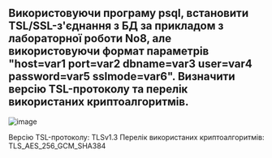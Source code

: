 ## Використовуючи програму psql, встановити TSL/SSL-з'єднання з БД за прикладом з лабораторної роботи No8, але використовуючи формат параметрів "host=var1 port=var2 dbname=var3 user=var4 password=var5 sslmode=var6". Визначити версію TSL-протоколу та перелік використаних криптоалгоритмів.

![image](https://github.com/oleksandrblazhko/ai-192-tarasenko/assets/81381951/394ed7a2-bc25-44cc-901d-dd2804dc9dc3)

Версію TSL-протоколу: TLSv1.3
Перелік використаних криптоалгоритмів: TLS_AES_256_GCM_SHA384
